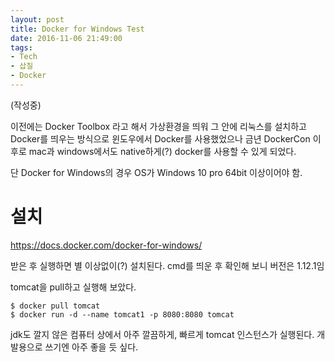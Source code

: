 ```yaml
---
layout: post
title: Docker for Windows Test
date: 2016-11-06 21:49:00
tags:
- Tech
- 삽질
- Docker
---
```


(작성중)

이전에는 Docker Toolbox 라고 해서 가상환경을 띄워 그 안에 리눅스를 설치하고 Docker를 띄우는 방식으로 윈도우에서 Docker를 사용했었으나 금년 DockerCon 이후로 mac과 windows에서도 native하게(?) docker를 사용할 수 있게 되었다.

단 Docker for Windows의 경우 OS가 Windows 10 pro 64bit 이상이어야 함.


# 설치


https://docs.docker.com/docker-for-windows/

받은 후 실행하면 별 이상없이(?) 설치된다. cmd를 띄운 후 확인해 보니 버전은 1.12.1임

tomcat을 pull하고 실행해 보았다.

    $ docker pull tomcat
    $ docker run -d --name tomcat1 -p 8080:8080 tomcat

jdk도 깔지 않은 컴퓨터 상에서 아주 깔끔하게, 빠르게 tomcat 인스턴스가 실행된다. 개발용으로 쓰기엔 아주 좋을 듯 싶다.
